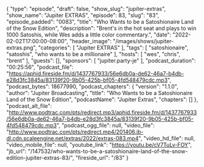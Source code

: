 {
  "type": "episode",
  "draft": false,
  "show_slug": "jupiter-extras",
  "show_name": "Jupiter EXTRAS",
  "episode": 83,
  "slug": "83",
  "episode_padded": "0083",
  "title": "Who Wants to be a Satoshionaire Land of the Snow Edition",
  "description": "Brent's in the hot seat and plays to win 1000 Satoshis, while Wes adds a little color commentary.",
  "date": "2022-02-02T17:00:00-08:00",
  "header_image": "/images/shows/jupiter-extras.png",
  "categories": [
    "Jupiter EXTRAS"
  ],
  "tags": [
    "satoshionaire",
    "satoshis",
    "who wants to be a millionaire"
  ],
  "hosts": [
    "wes",
    "chris",
    "brent"
  ],
  "guests": [],
  "sponsors": [
    "jupiter.party-je"
  ],
  "podcast_duration": "00:25:56",
  "podcast_file": "https://aphid.fireside.fm/d/1437767933/56e6db0a-de62-46a7-b4db-e28d3fc3845a/83139f20-9b05-425b-bf05-4fd548479cdc.mp3",
  "podcast_bytes": 18677990,
  "podcast_chapters": {
    "version": "1.1.0",
    "author": "Jupiter Broadcasting",
    "title": "Who Wants to be a Satoshionaire Land of the Snow Edition",
    "podcastName": "Jupiter Extras",
    "chapters": []
  },
  "podcast_alt_file": "http://www.podtrac.com/pts/redirect.mp3/aphid.fireside.fm/d/1437767933/56e6db0a-de62-46a7-b4db-e28d3fc3845a/83139f20-9b05-425b-bf05-4fd548479cdc.mp3",
  "podcast_ogg_file": null,
  "video_file": "http://www.podtrac.com/pts/redirect.mp4/201406.jb-dl.cdn.scaleengine.net/extras/2022/extras-083.mp4",
  "video_hd_file": null,
  "video_mobile_file": null,
  "youtube_link": "https://youtu.be/cV7TuLv-FOY",
  "jb_url": "/147532/who-wants-to-be-a-satoshionaire-land-of-the-snow-edition-jupiter-extras-83/",
  "fireside_url": "/83"
}

